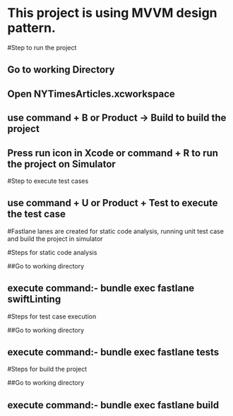 # This project is using MVVM design pattern.

#Step to run the project
## Go to working Directory
## Open NYTimesArticles.xcworkspace
## use command + B or Product -> Build to build the project
## Press run icon in Xcode or command + R to run the project on Simulator

#Step to execute test cases
## use command + U or Product + Test to execute the test case

#Fastlane lanes are created for static code analysis, running unit test case and build the project in simulator

#Steps for static code analysis

##Go to working directory
## execute command:- bundle exec fastlane swiftLinting

#Steps for test case execution

##Go to working directory
## execute command:-  bundle exec fastlane tests

#Steps for build the project

##Go to working directory
## execute command:- bundle exec fastlane build
